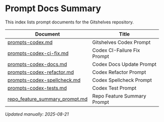 # Prompt Docs Summary

This index lists prompt documents for the Gitshelves repository.

| Document | Title |
|----------|-------|
| [prompts-codex.md](./prompts-codex.md) | Gitshelves Codex Prompt |
| [prompts-codex-ci-fix.md](./prompts-codex-ci-fix.md) | Codex CI-Failure Fix Prompt |
| [prompts-codex-docs.md](./prompts-codex-docs.md) | Codex Docs Update Prompt |
| [prompts-codex-refactor.md](./prompts-codex-refactor.md) | Codex Refactor Prompt |
| [prompts-codex-spellcheck.md](./prompts-codex-spellcheck.md) | Codex Spellcheck Prompt |
| [prompts-codex-tests.md](./prompts-codex-tests.md) | Codex Test Prompt |
| [repo_feature_summary_prompt.md](./repo_feature_summary_prompt.md) | Repo Feature Summary Prompt |

_Updated manually: 2025-08-21_
